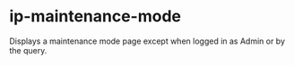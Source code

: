 # ip-maintenance-mode
Displays a maintenance mode page except when logged in as Admin or by the query.
